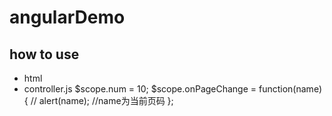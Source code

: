 
# angularDemo
## how to use
  * html
        <my-page num={{num}} on-page-change="onPageChange(name)"></my-page>
  * controller.js
         $scope.num = 10;
         $scope.onPageChange = function(name) {
            // alert(name);
            //name为当前页码
        };
